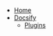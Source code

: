 <!-- docs/_sidebar.md -->

* [Home](/en)
* [Docsify](/en/Docsify/index.md "Docsify")
  * [Plugins](/en/Docsify/plugins.md "Docsify plugins")
